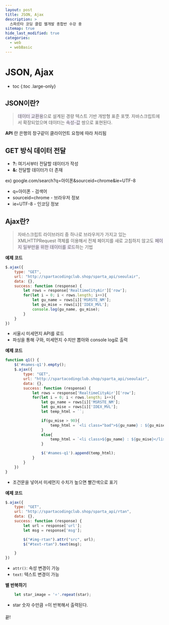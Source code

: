 ```yaml
---
layout: post
title: JSON, Ajax
description: >
  스파르타 코딩 클럽 웹개발 종합반 수강 중
sitemap: true
hide_last_modified: true
categories:
  - web
  - webBasic
---
```


# JSON, Ajax

* toc
{:toc .large-only}

## JSON이란?

> <span style='background-color: #f5f0ff'>데이터 교환용</span>으로 설계된 경량 텍스트 기반 개방형 표준 포맷. 자바스크립트에서 확장되었으며 데이터는 <span style='background-color: #f5f0ff'>속성-값</span> 쌍으로 표현된다.

__API__ 란 은행의 창구같이 클라이언트 요청에 따라 처리됨 

## GET 방식 데이터 전달

- __?:__ 여기서부터 전달할 데이터가 작성
- __&:__ 전달할 데이터가 더 존재  

ex) google.com/search?q=아이폰&sourceid=chrome&ie=UTF-8  

- q=아이폰 - 검색어
- sourceid=chrome - 브라우저 정보
- ie=UTF-8 - 인코딩 정보

## Ajax란?

> 자바스크립트 라이브러리 중 하나로 브라우저가 가지고 있는 XMLHTTPRequest 객체를 이용해서 전체 페이지를 새로 고침하지 않고도 <span style='background-color: #f5f0ff'>페이지 일부만을 위한 데이터를 로드</span>하는 기법

__예제 코드__

```js
$.ajax({
    type: "GET",
    url: "http://spartacodingclub.shop/sparta_api/seoulair",
    data: {},
    success: function (response) {
        let rows = response['RealtimeCityAir']['row'];
        for(let i = 0; i < rows.length; i++){
            let gu_name = rows[i]['MSRSTE_NM'];
            let gu_mise = rows[i]['IDEX_MVL'];
            console.log(gu_name, gu_mise);
        }
    }
})
```
- 서울시 미세먼지 API를 로드
- 파싱을 통해 구와, 미세먼지 수치만 뽑아와 console log로 출력

__예제 코드__

```js
function q1() {
    $('#names-q1').empty();
    $.ajax({
        type: "GET",
        url: "http://spartacodingclub.shop/sparta_api/seoulair",
        data: {},
        success: function (response) {
            let rows = response['RealtimeCityAir']['row'];
            for(let i = 0; i < rows.length; i++){
                let gu_name = rows[i]['MSRSTE_NM'];
                let gu_mise = rows[i]['IDEX_MVL'];
                let temp_html = ``;

                if(gu_mise > 90){
                    temp_html = `<li class="bad">${gu_name} : ${gu_mise}</li>`
                }
                else{
                    temp_html = `<li class>${gu_name} : ${gu_mise}</li>`
                }

                $('#names-q1').append(temp_html);
            }
        }
    })
}
```

- 조건문을 넣어서 미세먼지 수치가 높으면 빨간색으로 표기

__예제 코드__

```js
$.ajax({
    type: "GET",
    url: "http://spartacodingclub.shop/sparta_api/rtan",
    data: {},
    success: function (response) {
        let url = response['url'];
        let msg = response['msg'];

        $("#img-rtan").attr("src", url);
        $("#text-rtan").text(msg);

    }
})
```

- `attr()`: 속성 변경이 가능
- `text`: 텍스트 변경이 가능

__별 반복하기__

```js
    let star_image = '⭐'.repeat(star);
```
- star 숫자 수만큼 ⭐이 반복해서 출력된다.

끝!